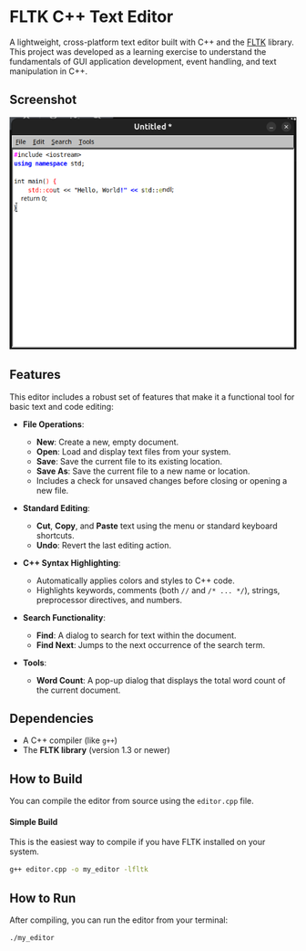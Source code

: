 # FLTK C++ Text Editor

A lightweight, cross-platform text editor built with C++ and the [FLTK](https://www.fltk.org/) library. This project was developed as a learning exercise to understand the fundamentals of GUI application development, event handling, and text manipulation in C++.

## Screenshot

![FLTK Text Editor Screenshot](./editor-screenshot.png)


## Features

This editor includes a robust set of features that make it a functional tool for basic text and code editing:

*   **File Operations**:
    *   **New**: Create a new, empty document.
    *   **Open**: Load and display text files from your system.
    *   **Save**: Save the current file to its existing location.
    *   **Save As**: Save the current file to a new name or location.
    *   Includes a check for unsaved changes before closing or opening a new file.

*   **Standard Editing**:
    *   **Cut**, **Copy**, and **Paste** text using the menu or standard keyboard shortcuts.
    *   **Undo**: Revert the last editing action.

*   **C++ Syntax Highlighting**:
    *   Automatically applies colors and styles to C++ code.
    *   Highlights keywords, comments (both `//` and `/* ... */`), strings, preprocessor directives, and numbers.

*   **Search Functionality**:
    *   **Find**: A dialog to search for text within the document.
    *   **Find Next**: Jumps to the next occurrence of the search term.

*   **Tools**:
    *   **Word Count**: A pop-up dialog that displays the total word count of the current document.

## Dependencies

*   A C++ compiler (like `g++`)
*   The **FLTK library** (version 1.3 or newer)

## How to Build

You can compile the editor from source using the `editor.cpp` file.

#### Simple Build 

This is the easiest way to compile if you have FLTK installed on your system.

```bash
g++ editor.cpp -o my_editor -lfltk
```


## How to Run

After compiling, you can run the editor from your terminal:

```bash
./my_editor
```



